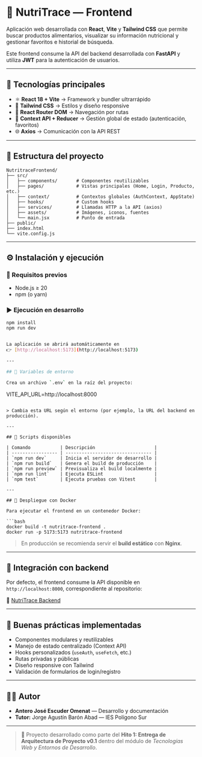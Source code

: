 # 🍎 NutriTrace — Frontend

Aplicación web desarrollada con **React**, **Vite** y **Tailwind CSS** que permite buscar productos alimentarios, visualizar su información nutricional y gestionar favoritos e historial de búsqueda.

Este frontend consume la API del backend desarrollada con **FastAPI** y utiliza **JWT** para la autenticación de usuarios.

---

## 🚀 Tecnologías principales

- ⚛️ **React 18 + Vite** → Framework y bundler ultrarrápido  
- 💅 **Tailwind CSS** → Estilos y diseño responsive  
- 🔀 **React Router DOM** → Navegación por rutas  
- 🔐 **Context API + Reducer** → Gestión global de estado (autenticación, favoritos)  
- 🌐 **Axios** → Comunicación con la API REST  

---

## 🧩 Estructura del proyecto


```plaintext
NutritraceFrontend/
├── src/
│   ├── components/       # Componentes reutilizables
│   ├── pages/            # Vistas principales (Home, Login, Producto, etc.)
│   ├── context/          # Contextos globales (AuthContext, AppState)
│   ├── hooks/            # Custom hooks
│   ├── services/         # Llamadas HTTP a la API (axios)
│   ├── assets/           # Imágenes, iconos, fuentes
│   └── main.jsx          # Punto de entrada
├── public/
├── index.html
└── vite.config.js
```

---

## ⚙️ Instalación y ejecución

### 🔧 Requisitos previos
- Node.js ≥ 20  
- npm (o yarn)

### ▶️ Ejecución en desarrollo

```bash
npm install
npm run dev


La aplicación se abrirá automáticamente en
👉 [http://localhost:5173](http://localhost:5173)

---

## 🔑 Variables de entorno

Crea un archivo `.env` en la raíz del proyecto:

```
VITE_API_URL=http://localhost:8000
```

> Cambia esta URL según el entorno (por ejemplo, la URL del backend en producción).

---

## 🧪 Scripts disponibles

| Comando           | Descripción                      |
| ----------------- | -------------------------------- |
| `npm run dev`     | Inicia el servidor de desarrollo |
| `npm run build`   | Genera el build de producción    |
| `npm run preview` | Previsualiza el build localmente |
| `npm run lint`    | Ejecuta ESLint                   |
| `npm test`        | Ejecuta pruebas con Vitest       |

---

## 🐳 Despliegue con Docker

Para ejecutar el frontend en un contenedor Docker:

```bash
docker build -t nutritrace-frontend .
docker run -p 5173:5173 nutritrace-frontend
```

> En producción se recomienda servir el **build estático** con **Nginx**.

---

## 🧱 Integración con backend

Por defecto, el frontend consume la API disponible en
`http://localhost:8000`, correspondiente al repositorio:

🔗 [NutriTrace Backend](https://github.com/AnteroEscuder/NutriraceBackend)

---

## 🧰 Buenas prácticas implementadas

* Componentes modulares y reutilizables
* Manejo de estado centralizado (Context API)
* Hooks personalizados (`useAuth`, `useFetch`, etc.)
* Rutas privadas y públicas
* Diseño responsive con Tailwind
* Validación de formularios de login/registro

---

## 👩‍💻 Autor

* **Antero José Escuder Omenat** — Desarrollo y documentación
* **Tutor:** Jorge Agustín Barón Abad — IES Polígono Sur

---

> 📘 Proyecto desarrollado como parte del **Hito 1: Entrega de Arquitectura de Proyecto v0.1** dentro del módulo de *Tecnologías Web y Entornos de Desarrollo*.
